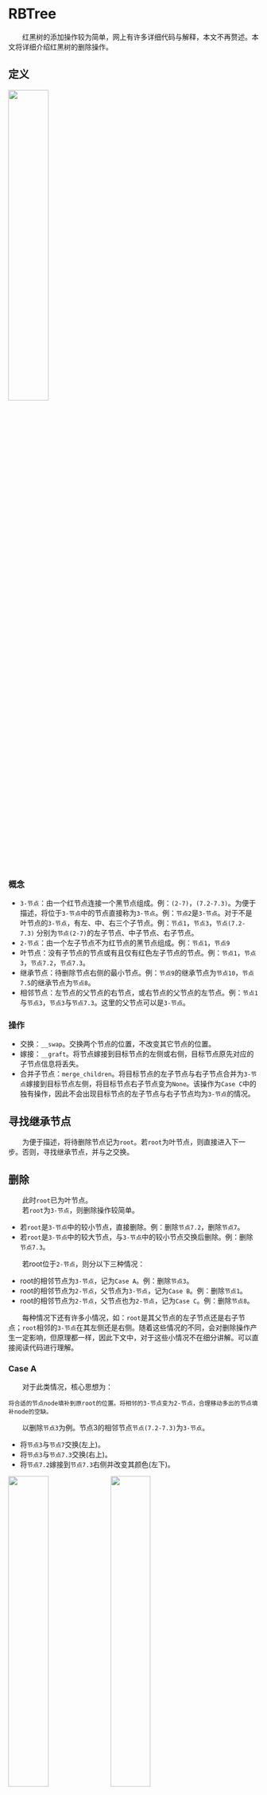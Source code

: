 # RBTree
&emsp;&emsp;红黑树的添加操作较为简单，网上有许多详细代码与解释，本文不再赘述。本文将详细介绍红黑树的删除操作。
## 定义
<img src="Images/1.png" width="40%">  

### 概念
* ``3-节点``：由一个红节点连接一个黑节点组成。例：`(2-7)`，`(7.2-7.3)`。为便于描述，将位于``3-节点``中的节点直接称为``3-节点``。例：`节点2`是``3-节点``。对于不是叶节点的``3-节点``，有左、中、右三个子节点。例：`节点1`，`节点3`，`节点(7.2-7.3)` 分别为`节点(2-7)`的左子节点、中子节点、右子节点。
* ``2-节点``：由一个左子节点不为红节点的黑节点组成。例：`节点1`，`节点9`
* 叶节点：没有子节点的节点或有且仅有红色左子节点的节点。例：`节点1`，`节点3`，`节点7.2`，`节点7.3`。
* 继承节点：待删除节点右侧的最小节点。例：`节点9`的继承节点为`节点10`，`节点7.5`的继承节点为`节点8`。
* 相邻节点：左节点的父节点的右节点，或右节点的父节点的左节点。例：`节点1`与`节点3`，`节点3`与`节点7.3`。这里的父节点可以是``3-节点``。

### 操作
* 交换：`__swap`。交换两个节点的位置，不改变其它节点的位置。
* 嫁接：`__graft`。将节点嫁接到目标节点的左侧或右侧，目标节点原先对应的子节点信息将丢失。
* 合并子节点：`merge_children`。将目标节点的左子节点与右子节点合并为``3-节点``嫁接到目标节点左侧，将目标节点右子节点变为`None`。该操作为`Case C`中的独有操作，因此不会出现目标节点的左子节点与右子节点均为``3-节点``的情况。

## 寻找继承节点
&emsp;&emsp;为便于描述，将待删除节点记为`root`。若`root`为叶节点，则直接进入下一步。否则，寻找继承节点，并与之交换。

## 删除
&emsp;&emsp;此时`root`已为叶节点。  
&emsp;&emsp;若`root`为``3-节点``，则删除操作较简单。

* 若`root`是``3-节点``中的较小节点，直接删除。例：删除`节点7.2`，删除`节点7`。
* 若`root`是``3-节点``中的较大节点，与``3-节点``中的较小节点交换后删除。例：删除`节点7.3`。

&emsp;&emsp;若root位于`2-节点`，则分以下三种情况：

* root的相邻节点为`3-节点`，记为`Case A`。例：删除`节点3`。
* root的相邻节点为`2-节点`，父节点为`3-节点`，记为`Case B`。例：删除`节点1`。
* root的相邻节点为`2-节点`，父节点也为`2-节点`，记为`Case C`。例：删除`节点8`。

&emsp;&emsp;每种情况下还有许多小情况，如：`root`是其父节点的左子节点还是右子节点；`root`相邻的`3-节点`在其左侧还是右侧。随着这些情况的不同，会对删除操作产生一定影响，但原理都一样，因此下文中，对于这些小情况不在细分讲解。可以直接阅读代码进行理解。

### Case A
&emsp;&emsp;对于此类情况，核心思想为：
```
将合适的节点node填补到原root的位置。将相邻的3-节点变为2-节点，合理移动多出的节点填补node的空缺。
```
&emsp;&emsp;以删除`节点3`为例。节点3的相邻节点`节点(7.2-7.3)`为`3-节点`。

* 将`节点3`与`节点7`交换(左上)。
* 将`节点3`与`节点7.3`交换(右上)。
* 将`节点7.2`嫁接到`节点7.3`右侧并改变其颜色(左下)。

<img src="Images/Case A 1.png" width="40%">  <img src="Images/Case A 2.png" width="40%">  
<img src="Images/Case A 4.png" width="40%">

### Case B
&emsp;&emsp;对于此类情况，核心思想为：
```
将父节点中合适的节点填补到原root的位置，将父节点变为2-节点。再根据具体情况进行调整。
```
&emsp;&emsp;以删除`节点1`为例。`节点1`的相邻`节点3`为`2-节点`，父节点`(2-7)`为`3-节点`。

* 将`节点3`嫁接到`节点7`左侧(左上)。
* 将`节点2`嫁接到`节点3`左侧(右上)。
* 删除`节点1`(左下)。

<img src="Images/Case B 1.png" width="40%">  <img src="Images/Case B 2.png" width="40%">  
<img src="Images/Case B 3.png" width="40%">
### Case C
&emsp;&emsp;该情况是最复杂的情况。对于此类情况，核心思想为：
```
上移root，直至root满足Case A或Case B或root是整棵树的根节点。
```
#### Case C to Case A
&emsp;&emsp;以删除`节点8`为例。其相邻节点`节点10`，父节点`节点9`均为`2-节点`。

* 上移`节点8`。此时，`节点8`的相邻节点`节点(2-7)`为`3-节点`，满足`Case A`的条件(左上)。
* 合并`节点8`的子节点(右上)。
* 进行(部分)`Case A`的操作(左下)。
* 将`节点10`嫁接到`节点7.5`的右侧，将`节点7.3`嫁接到`节点7.5`的左侧(右下)。

<img src="Images/Case C-A 1.png" width="40%"> <img src="Images/Case C-A 2.png" width="40%">
<img src="Images/Case C-A 3.png" width="40%"> <img src="Images/Case C-A 4.png" width="40%">

#### Case C to Case B
&emsp;&emsp;先添加`节点7.1`，添加后的树如下图所示。

<img src="Images/Case C-B.png" width="40%"> 

&emsp;&emsp;以删除`节点1`为例。其相邻节点`节点3`，父节点`节点2`均为`2-节点`。

* 上移`节点1`。此时，`节点1`的相邻节点`节点7.2`为`2-节点`，父节点`节点(7-7.5)`为`3-节点`，满足`Case B`的条件(左上)。
* 合并`节点1`的子节点(右上)。
* 进行(部分)`Case B`的操作(左中)。
* 将`节点7`嫁接到`节点7.2`的左侧，将`节点7.1`嫁接到`节点7`的右侧(右中)。
* 将`节点3`嫁接到`节点7`左侧(左下)。

<img src="Images/Case C-B 1.png" width="40%"> <img src="Images/Case C-B 2.png" width="40%">
<img src="Images/Case C-B 3.png" width="40%"> <img src="Images/Case C-B 4.png" width="40%">
<img src="Images/Case C-B 5.png" width="40%">

#### Case C to Case C
&emsp;&emsp;为更好说明此情况，用如下树进行说明：

<img src="Images/Case C-C.png" width="40%">

&emsp;&emsp;以删除`节点1`为例。其相邻节点`节点3`，父节点`节点2`均为`2-节点`。

* 上移`节点1`。此时，`节点1`的相邻节点`节点6`为`2-节点`，父节点`节点4`为`2-节点`，不满足`Case A`或`Case B`的条件(左上)。
* 合并`节点1`的子节点并上移`节点1`。此时，`节点1`的相邻节点`节点12`为`2-节点`，父节点`节点8`为`2-节点`，不满足`Case A`或`Case B`的条件(右上)。
* 合并`节点1`的子节点并上移`节点1`。此时，`节点1`是整棵树的根节点(左下)。
* 将`节点8`与`节点12`合并为`3-节点`，并将其作为新的根节点(右下)。

<img src="Images/Case C-C 1.png" width="40%"> <img src="Images/Case C-C 2.png" width="40%">
<img src="Images/Case C-C 3.png" width="40%"> <img src="Images/Case C-C 4.png" width="40%">

&emsp;&emsp;若过程中发现`root`满足`Case A`或`Case B`的条件，则直接转化为`Case C to Case A`或`Case C to Case B`即可。

## 总结
&emsp;&emsp;本文通过举例的方式将所有的大情况详细的讲述了一遍，实际上，如前文所说，各种大情况下，还有很多小情况，在编程过程中需要分别进行分类讨论，但原理与本文所举算例相似。欢迎大家进行指正批评。






